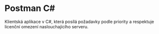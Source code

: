 # Postman C#
Klientská aplikace v C#, která posílá požadavky podle priority a respektuje licenční omezení naslouchajícího serveru.
